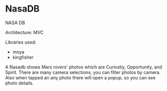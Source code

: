 # NasaDB
NASA DB 

Architecture: MVC

Libraries used:
* moya
* kingfisher

A Nasadb shows Mars rovers' photos which are Curiostiy, Opportunity, and Spirit. There are many camera selections, you can filter photos by camera.
Also when tapped an any photo there will open a popup, so you can see photo details.
